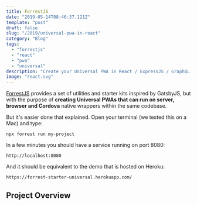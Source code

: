 ```yaml
---
title: ForrestJS
date: "2019-05-14T08:46:37.121Z"
template: "post"
draft: false
slug: "/2019/universal-pwa-in-react"
category: "Blog"
tags:
  - "forrestjs"
  - "react"
  - "pwa"
  - "universal"
description: "Create your Universal PWA in React / ExpressJS / GraphQL. With ForrestJS it's easy and fast. In this first tutorial we'll get you up and running in 5 minutes."
image: "react.svg"
---
```


[ForrestJS](https://forrestjs.github.io) provides a set of utilities and starter kits inspired by GatsbyJS, but with the purpose
of **creating Universal PWAs that can run on server, browser and Cordova** native wrappers within the same codebase.

But it's easier done that explained. Open your terminal (we tested this on a Mac) and type:

    npx forrest run my-project

In a few minutes you should have a service running on port 8080:

    http://localhost:8080

And it should be equivalent to the demo that is hosted on Heroku:

    https://forrest-starter-universal.herokuapp.com/

## Project Overview



